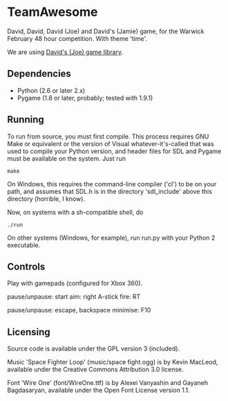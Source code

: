 TeamAwesome
===========

David, David, David (Joe) and David's (Jamie) game, for the Warwick February 48 hour competition. With theme 'time'.

We are using [David's (Joe) game library](https://github.com/ikn/pygame-template).

Dependencies
------------

* Python (2.6 or later 2.x)
* Pygame (1.8 or later, probably; tested with 1.9.1)

Running
-------

To run from source, you must first compile.  This process requires GNU Make or equivalent or the version of Visual whatever-it's-called that was used to compile your Python version, and header files for SDL and Pygame must be available on the system.  Just run

    make

On Windows, this requires the command-line compiler ('cl') to be on your path, and assumes that SDL.h is in the directory 'sdl_include' above this directory (horrible, I know).

Now, on systems with a sh-compatible shell, do

    ./run

On other systems (Windows, for example), run run.py with your Python 2 executable.

Controls
--------

Play with gamepads (configured for Xbox 360).

pause/unpause: start
aim: right A-stick
fire: RT

pause/unpause: escape, backspace
minimise: F10

Licensing
---------

Source code is available under the GPL version 3 (included).

Music 'Space Fighter Loop' (music/space fight.ogg) is by Kevin MacLeod, available under the Creative Commons Attribution 3.0 license.

Font 'Wire One' (font/WireOne.ttf) is by Alexei Vanyashin and Gayaneh Bagdasaryan, available under the Open Font License version 1.1.
